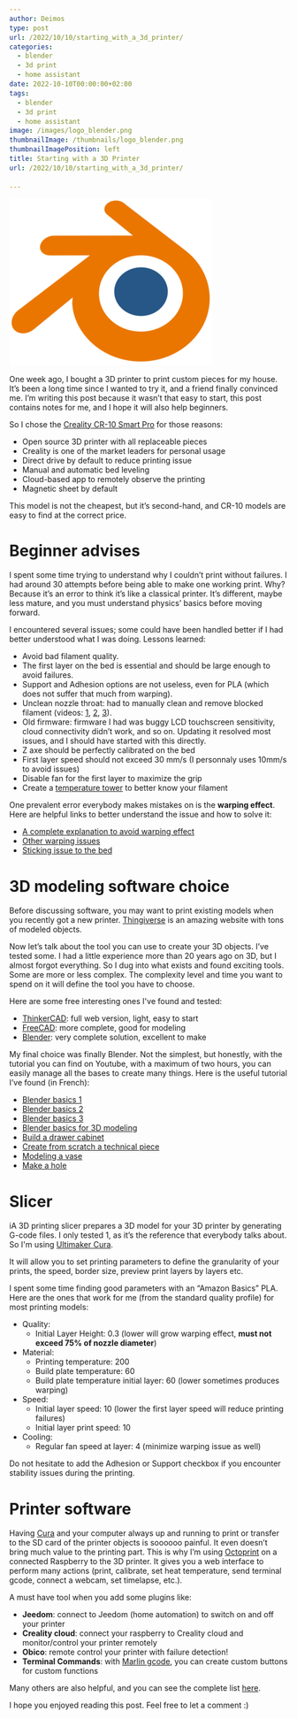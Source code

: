 ```yaml
---
author: Deimos
type: post
url: /2022/10/10/starting_with_a_3d_printer/
categories:
  - blender
  - 3d print
  - home assistant
date: 2022-10-10T00:00:00+02:00
tags:
  - blender
  - 3d print
  - home assistant
image: /images/logo_blender.png
thumbnailImage: /thumbnails/logo_blender.png
thumbnailImagePosition: left
title: Starting with a 3D Printer
url: /2022/10/10/starting_with_a_3d_printer/

---
```


![Name_logo](/images/logo_blender.png)

One week ago, I bought a 3D printer to print custom pieces for my house. It’s been a long time since I wanted to try it, and a friend finally convinced me.
I’m writing this post because it wasn’t that easy to start, this post contains notes for me, and I hope it will also help beginners.

So I chose the [Creality CR-10 Smart Pro](https://www.creality.com/products/creality-cr-10-smart-pro-3d-printer) for those reasons:
* Open source 3D printer with all replaceable pieces
* Creality is one of the market leaders for personal usage
* Direct drive by default to reduce printing issue
* Manual and automatic bed leveling
* Cloud-based app to remotely observe the printing
* Magnetic sheet by default

This model is not the cheapest, but it’s second-hand, and CR-10 models are easy to find at the correct price.

# Beginner advises

I spent some time trying to understand why I couldn’t print without failures. I had around 30 attempts before being able to make one working print.
Why? Because it’s an error to think it’s like a classical printer. It’s different, maybe less mature, and you must understand physics’ basics before moving forward.

I encountered several issues; some could have been handled better if I had better understood what I was doing. Lessons learned:
* Avoid bad filament quality.
* The first layer on the bed is essential and should be large enough to avoid failures.
* Support and Adhesion options are not useless, even for PLA (which does not suffer that much from warping).
* Unclean nozzle throat: had to manually clean and remove blocked filament (videos: [1](https://www.youtube.com/watch?v=YYHWrRWKkGI&t), [2](https://www.youtube.com/watch?v=AcCsFCJbmKo&t), [3](https://www.youtube.com/watch?v=z0eLN7Gj-YY&t)).
* Old firmware: firmware I had was buggy LCD touchscreen sensitivity, cloud connectivity didn’t work, and so on. Updating it resolved most issues, and I should have started with this directly.
* Z axe should be perfectly calibrated on the bed
* First layer speed should not exceed 30 mm/s (I personnaly uses 10mm/s to avoid issues)
* Disable fan for the first layer to maximize the grip
* Create a [temperature tower](https://teachingtechyt.github.io/calibration.html#temp) to better know your filament

One prevalent error everybody makes mistakes on is the **warping effect**. Here are helpful links to better understand the issue and how to solve it:
* [A complete explanation to avoid warping effect](https://www.youtube.com/watch?v=A8TQ4Itr-uk)
* [Other warping issues](https://www.simplify3d.com/support/print-quality-troubleshooting/warping/)
* [Sticking issue to the bed](https://www.simplify3d.com/support/print-quality-troubleshooting/not-sticking-to-the-bed/)

# 3D modeling software choice

Before discussing software, you may want to print existing models when you recently got a new printer. [Thingiverse](https://www.thingiverse.com/) is an amazing website with tons of modeled objects.

Now let’s talk about the tool you can use to create your 3D objects. I’ve tested some. I had a little experience more than 20 years ago on 3D, but I almost forgot everything.
So I dug into what exists and found exciting tools. Some are more or less complex. The complexity level and time you want to spend on it will define the tool you have to choose.

Here are some free interesting ones I've found and tested:
* [ThinkerCAD](https://www.tinkercad.com/): full web version, light, easy to start
* [FreeCAD](https://www.freecadweb.org/): more complete, good for modeling
* [Blender](https://www.blender.org/): very complete solution, excellent to make

My final choice was finally Blender. Not the simplest, but honestly, with the tutorial you can find on Youtube, with a maximum of two hours, you can easily manage all the bases to create many things.
Here is the useful tutorial I’ve found (in French):
* [Blender basics 1](https://www.youtube.com/watch?v=rsJLVflzZVw)
* [Blender basics 2](https://www.youtube.com/watch?v=qWknC446f2Q)
* [Blender basics 3](https://www.youtube.com/watch?v=YtEOBsCX8Qg)
* [Blender basics for 3D modeling](https://www.youtube.com/watch?v=6WMNq1sw6K0&t)
* [Build a drawer cabinet](https://www.youtube.com/watch?v=rReEsWLyBDc&t)
* [Create from scratch a technical piece](https://www.youtube.com/watch?v=d_F1DjB5SjA)
* [Modeling a vase](https://www.youtube.com/watch?v=a7AiZDEXSIs)
* [Make a hole](https://www.youtube.com/watch?v=nnspVLPCqpM)

# Slicer

iA 3D printing slicer prepares a 3D model for your 3D printer by generating G-code files. I only tested 1, as it’s the reference that everybody talks about. So I'm using [Ultimaker Cura][1].

It will allow you to set printing parameters to define the granularity of your prints, the speed, border size, preview print layers by layers etc.

I spent some time finding good parameters with an “Amazon Basics” PLA. Here are the ones that work for me (from the standard quality profile) for most printing models:
* Quality:
    * Initial Layer Height: 0.3 (lower will grow warping effect, **must not exceed 75% of nozzle diameter**)
* Material:
    * Printing temperature: 200
    * Build plate temperature: 60
    * Build plate temperature initial layer: 60 (lower sometimes produces warping)
* Speed:
    * Initial layer speed: 10 (lower the first layer speed will reduce printing failures)
    * Initial layer print speed: 10
* Cooling:
    * Regular fan speed at layer: 4 (minimize warping issue as well)

Do not hesitate to add the Adhesion or Support checkbox if you encounter stability issues during the printing.

# Printer software

Having [Cura][1] and your computer always up and running to print or transfer to the SD card of the printer objects is soooooo painful. It even doesn’t bring much value to the printing part.
This is why I’m using [Octoprint](https://octoprint.org/) on a connected Raspberry to the 3D printer. It gives you a web interface to perform many actions (print, calibrate, set heat temperature, send terminal gcode, connect a webcam, set timelapse, etc.).

A must have tool when you add some plugins like:
* **Jeedom**: connect to Jeedom (home automation) to switch on and off your printer
* **Creality cloud**: connect your raspberry to Creality cloud and monitor/control your printer remotely
* **Obico**: remote control your printer with failure detection!
* **Terminal Commands**: with [Marlin gcode](https://marlinfw.org/meta/gcode/), you can create custom buttons for custom functions

Many others are also helpful, and you can see the complete list [here](https://plugins.octoprint.org/).

I hope you enjoyed reading this post. Feel free to let a comment :)

 [1]: https://ultimaker.com/software/ultimaker-cura
